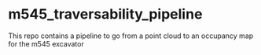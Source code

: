# m545_traversability_pipeline
This repo contains a pipeline to go from a point cloud to an occupancy map for the m545 excavator

